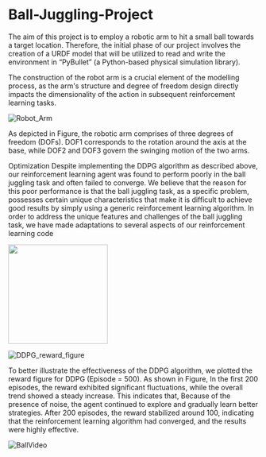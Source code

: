 # Ball-Juggling-Project

The aim of this project is to employ a robotic arm to hit a small ball towards a target location. Therefore, the initial phase of our project involves the creation of a URDF model that will be utilized to read and write the environment in “PyBullet” (a Python-based physical simulation library).

The construction of the robot arm is a crucial element of the modelling process, as the arm's structure and degree of freedom design directly impacts the dimensionality of the action in subsequent reinforcement learning tasks.

![Robot_Arm](https://github.com/920710619/Ball-Juggling-Project/assets/67464174/c3a21a9a-9f4d-4d95-b6db-a247e21041af)

As depicted in Figure, the robotic arm comprises of three degrees of freedom (DOFs). DOF1 corresponds to the rotation around the axis at the base, while DOF2 and DOF3 govern the swinging motion of the two arms.










Optimization
Despite implementing the DDPG algorithm as described above, our reinforcement learning 
agent was found to perform poorly in the ball juggling task and often failed to converge.
We believe that the reason for this poor performance is that the ball juggling task, as a 
specific problem, possesses certain unique characteristics that make it is difficult to achieve 
good results by simply using a generic reinforcement learning algorithm.
In order to address the unique features and challenges of the ball juggling task, we have 
made adaptations to several aspects of our reinforcement learning code


  
<img src="DDPG_reward_figure" width="200" height="200">

![DDPG_reward_figure](https://github.com/920710619/Ball-Juggling-Project/assets/67464174/bcc1c29d-189b-4bf0-a816-33661c4841b6)

To better illustrate the effectiveness of the DDPG algorithm, we plotted the reward figure for DDPG (Episode = 500). As shown in Figure, In the first 200 episodes, the reward exhibited significant fluctuations, while the overall trend showed a steady increase. This indicates that, Because of the presence of noise, the agent continued to explore and gradually learn better strategies. After 200 episodes, the reward stabilized around 100, indicating that the reinforcement learning algorithm had converged, and the results were highly effective.






![BallVideo](https://github.com/920710619/Ball-Juggling-Project/assets/67464174/e80fbad5-3355-48ec-bdb3-a8144d4ee0f2)

